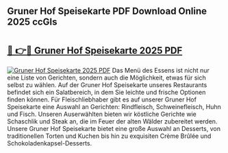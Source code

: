 ## Gruner Hof Speisekarte PDF Download Online 2025 ccGIs

# <h2><a href="http://gcb1mr.nevu.top/?p=Gruner+Hof+Speisekarte">🔗 👉🔴 Gruner Hof Speisekarte 2025 PDF</a></h2>

[![Gruner Hof Speisekarte 2025 PDF](https://i.imgur.com/dBaPXMq.png)](http://gcb1mr.nevu.top/?p=Gruner+Hof+Speisekarte)
Das Menü des Essens ist nicht nur eine Liste von Gerichten, sondern auch die Möglichkeit, etwas für sich selbst zu wählen. Auf der Gruner Hof Speisekarte unseres Restaurants befindet sich ein Salatbereich, in dem Sie leichte und frische Optionen finden können. Für Fleischliebhaber gibt es auf unserer Gruner Hof Speisekarte eine Auswahl an Gerichten: Rindfleisch, Schweinefleisch, Huhn und Fisch. Unseren Auserwählten bieten wir köstliche Gerichte wie Schaschlik und Steak an, die im Feuer der alten Wälder zubereitet werden. Unsere Gruner Hof Speisekarte bietet eine große Auswahl an Desserts, von traditionellen Torten und Kuchen bis hin zu exquisiten Crème Brûlée und Schokoladenkapsel-Desserts.
